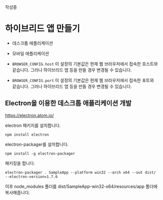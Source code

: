 작성중

# 하이브리드 앱 만들기

* 데스크톱 애플리케이션
* 모바일 애플리케이션

* `BROWSER_CONFIG.host` 이 설정의 기본값은 현재 웹 브라우저에서 접속한 호스트와 같습니다. 그러나 하이브리드 앱 등을 만들 경우 변경될 수 있습니다.
* `BROWSER_CONFIG.port` 이 설정의 기본값은 현재 웹 브라우저에서 접속한 포트와 같습니다. 그러나 하이브리드 앱 등을 만들 경우 변경될 수 있습니다.

## Electron을 이용한 데스크톱 애플리케이션 개발
https://electron.atom.io/

electron 패키지를 설치합니다.
```
npm install electron
```

electron-packager를 설치합니다.
```
npm install -g electron-packager
```

패키징을 합니다.
```
electron-packager . SampleApp --platform win32 --arch x64 --out dist/ --electron-version=1.7.6
```

이후 node_modules 폴더를 dist/SampleApp-win32-x64/resources/app 폴더에 복사해줍니다.

